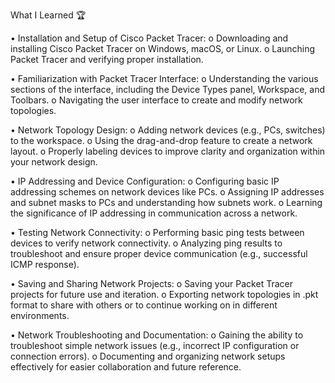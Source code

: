 What I Learned 🏆

•	Installation and Setup of Cisco Packet Tracer:
o	Downloading and installing Cisco Packet Tracer on Windows, macOS, or Linux.
o	Launching Packet Tracer and verifying proper installation.

•	Familiarization with Packet Tracer Interface:
o	Understanding the various sections of the interface, including the Device Types panel, Workspace, and Toolbars.
o	Navigating the user interface to create and modify network topologies.

•	Network Topology Design:
o	Adding network devices (e.g., PCs, switches) to the workspace.
o	Using the drag-and-drop feature to create a network layout.
o	Properly labeling devices to improve clarity and organization within your network design.

•	IP Addressing and Device Configuration:
o	Configuring basic IP addressing schemes on network devices like PCs.
o	Assigning IP addresses and subnet masks to PCs and understanding how subnets work.
o	Learning the significance of IP addressing in communication across a network.

•	Testing Network Connectivity:
o	Performing basic ping tests between devices to verify network connectivity.
o	Analyzing ping results to troubleshoot and ensure proper device communication (e.g., successful ICMP response).

•	Saving and Sharing Network Projects:
o	Saving your Packet Tracer projects for future use and iteration.
o	Exporting network topologies in .pkt format to share with others or to continue working on in different environments.

•	Network Troubleshooting and Documentation:
o	Gaining the ability to troubleshoot simple network issues (e.g., incorrect IP configuration or connection errors).
o	Documenting and organizing network setups effectively for easier collaboration and future reference.
